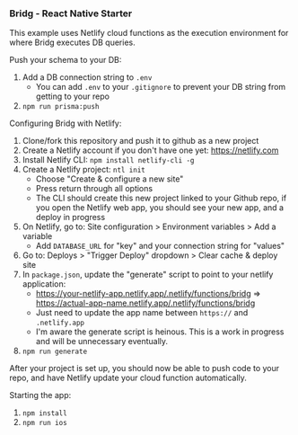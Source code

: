 ### Bridg - React Native Starter

This example uses Netlify cloud functions as the execution environment for where Bridg executes DB queries.

Push your schema to your DB:

1. Add a DB connection string to `.env`
   - You can add `.env` to your `.gitignore` to prevent your DB string from getting to your repo
2. `npm run prisma:push`

Configuring Bridg with Netlify:

1. Clone/fork this repository and push it to github as a new project
2. Create a Netlify account if you don't have one yet: https://netlify.com
3. Install Netlify CLI: `npm install netlify-cli -g`
4. Create a Netlify project: `ntl init`
   - Choose "Create & configure a new site"
   - Press return through all options
   - The CLI should create this new project linked to your Github repo, if you open the Netlify web app, you should see your new app, and a deploy in progress
5. On Netlify, go to: Site configuration > Environment variables > Add a variable
   - Add `DATABASE_URL` for "key" and your connection string for "values"
6. Go to: Deploys > "Trigger Deploy" dropdown > Clear cache & deploy site
7. In `package.json`, update the "generate" script to point to your netlify application:
   - https://your-netlify-app.netlify.app/.netlify/functions/bridg => https://actual-app-name.netlify.app/.netlify/functions/bridg
   - Just need to update the app name between `https://` and `.netlify.app`
   - I'm aware the generate script is heinous. This is a work in progress and will be unnecessary eventually.
8. `npm run generate`

After your project is set up, you should now be able to push code to your repo, and have Netlify update your cloud function automatically.

Starting the app:

1. `npm install`
2. `npm run ios`
